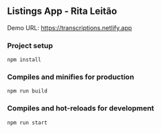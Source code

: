 ## Listings App - Rita Leitão

Demo URL: https://transcriptions.netlify.app

### Project setup
```
npm install
```

### Compiles and minifies for production
```
npm run build
```

### Compiles and hot-reloads for development
```
npm run start
```